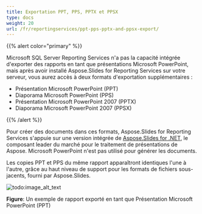 ```yaml
---
title: Exportation PPT, PPS, PPTX et PPSX
type: docs
weight: 20
url: /fr/reportingservices/ppt-pps-pptx-and-ppsx-export/
---
```


{{% alert color="primary" %}} 

Microsoft SQL Server Reporting Services n'a pas la capacité intégrée d'exporter des rapports en tant que présentations Microsoft PowerPoint, mais après avoir installé Aspose.Slides for Reporting Services sur votre serveur, vous aurez accès à deux formats d'exportation supplémentaires : 

- Présentation Microsoft PowerPoint (PPT)
- Diaporama Microsoft PowerPoint (PPS)
- Présentation Microsoft PowerPoint 2007 (PPTX)
- Diaporama Microsoft PowerPoint 2007 (PPSX)

{{% /alert %}} 

Pour créer des documents dans ces formats, Aspose.Slides for Reporting Services s'appuie sur une version intégrée de [Aspose.Slides for .NET](http://www.aspose.com/Products/Aspose.Slides/), le composant leader du marché pour le traitement de présentations de Aspose. Microsoft PowerPoint n'est pas utilisé pour générer les documents. 


Les copies PPT et PPS du même rapport apparaîtront identiques l'une à l'autre, grâce au haut niveau de support pour les formats de fichiers sous-jacents, fourni par Aspose.Slides. 

![todo:image_alt_text](ppt-pps-pptx-and-ppsx-export_1.png)


**Figure**: Un exemple de rapport exporté en tant que Présentation Microsoft PowerPoint (PPT)